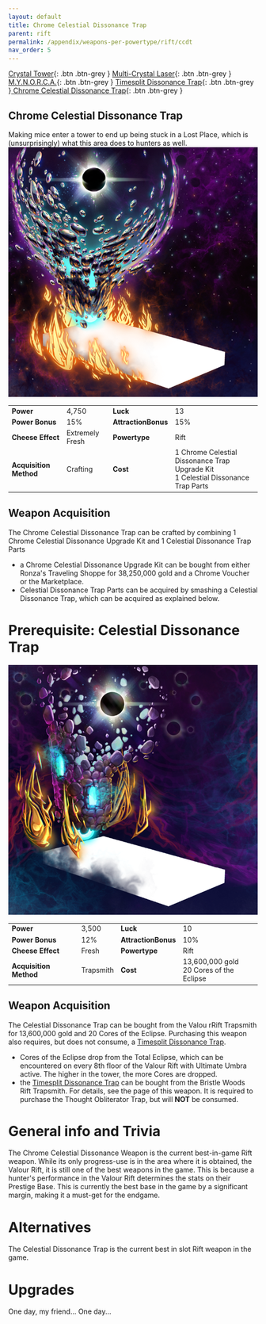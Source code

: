 ```yaml
---
layout: default
title: Chrome Celestial Dissonance Trap
parent: rift
permalink: /appendix/weapons-per-powertype/rift/ccdt
nav_order: 5
---
```

<span class="fs-1">[Crystal Tower](/appendix/weapons-per-powertype/rift/ct){: .btn .btn-grey } </span><span class="fs-1">[Multi-Crystal Laser](/appendix/weapons-per-powertype/rift/mcl){: .btn .btn-grey } </span> <span class="fs-1">[M.Y.N.O.R.C.A.](/appendix/weapons-per-powertype/rift/mynorca){: .btn .btn-grey } </span><span class="fs-1">[ Timesplit Dissonance Trap](/appendix/weapons-per-powertype/rift/tdt){: .btn .btn-grey }</span><span class="fs-1">[ Chrome Celestial Dissonance Trap](/appendix/weapons-per-powertype/rift/ccdt){: .btn .btn-grey }</span>

##  Chrome Celestial Dissonance Trap
Making mice enter a tower to end up being stuck in a Lost Place, which is (unsurprisingly) what this area does to hunters as well.
<img src="/assets/images/ccdt.png" alt="instructions still unclear, split celestia" width="600">

|||||
|---|---|---|---|
| __Power__ 	| 4,750 	| __Luck__ 	| 13 	|
| __Power Bonus__ 	| 15% 	|__AttractionBonus__ 	| 15% 	|
| __Cheese Effect__ 	| Extremely Fresh 	| __Powertype__ 	| Rift 	|
| __Acquisition Method__ 	| Crafting 	| __Cost__ 	| 1 Chrome Celestial Dissonance Trap Upgrade Kit <br> 1  Celestial Dissonance Trap Parts|

## Weapon Acquisition
The Chrome Celestial Dissonance Trap can be crafted by combining 1 Chrome Celestial Dissonance Upgrade Kit and 1 Celestial Dissonance Trap Parts
- a Chrome Celestial Dissonance  Upgrade Kit can be bought from either Ronza's Traveling Shoppe for 38,250,000 gold and a Chrome Voucher or the Marketplace.
- Celestial Dissonance Trap Parts can be acquired by smashing a Celestial Dissonance Trap, which can be acquired as explained below.

# Prerequisite: Celestial Dissonance Trap
<img src="/assets/images/cdt.png" alt="Moussey in the sky with... dissonance?" width="600">

|||||
|---|---|---|---|
| __Power__ 	| 3,500 	| __Luck__ 	| 10 	|
| __Power Bonus__ 	| 12% 	|__AttractionBonus__ 	| 10% 	|
| __Cheese Effect__ 	| Fresh 	| __Powertype__ 	| Rift 	|
| __Acquisition Method__ 	| Trapsmith 	| __Cost__ 	| 13,600,000 gold <br> 20 Cores of the Eclipse|

## Weapon Acquisition
The Celestial Dissonance Trap can be bought from the Valou rRift Trapsmith for 13,600,000 gold and 20 Cores of the Eclipse. Purchasing this weapon also requires, but does not consume, a [ Timesplit Dissonance Trap](/appendix/weapons-per-powertype/rift/tdt).
- Cores of the Eclipse drop from the Total Eclipse, which can be encountered on every 8th floor of the Valour Rift with Ultimate Umbra active. The higher in the tower, the more Cores are dropped.
- the [ Timesplit Dissonance Trap](/appendix/weapons-per-powertype/rift/tdt) can be bought from the Bristle Woods Rift Trapsmith. For details, see the page of this weapon. It is required to purchase the Thought Obliterator Trap, but will **NOT** be consumed.

# General info and Trivia
The Chrome Celestial Dissonance Weapon is the current best-in-game Rift weapon. While its only progress-use is in the area where it is obtained, the Valour Rift, it is still one of the best weapons in the game. This is because a hunter's performance in the Valour Rift determines the stats on their Prestige Base. This is currently the best base in the game by a significant margin, making it a must-get for the endgame.

# Alternatives
The Celestial Dissonance Trap is the current best in slot Rift weapon in the game.

# Upgrades
One day, my friend...
One day...

